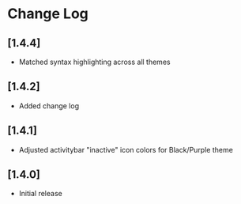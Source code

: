 # Change Log

## [1.4.4]

- Matched syntax highlighting across all themes

## [1.4.2]

- Added change log

## [1.4.1]

- Adjusted activitybar "inactive" icon colors for Black/Purple theme

## [1.4.0]

- Initial release
